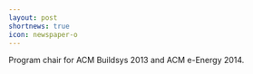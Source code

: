 ```yaml
---
layout: post
shortnews: true
icon: newspaper-o
---
```


Program chair for ACM Buildsys 2013 and ACM e-Energy 2014.
